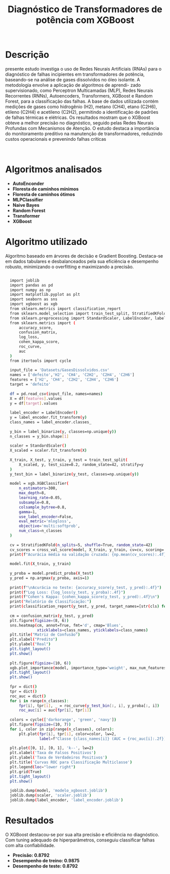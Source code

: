 <div align="center">
  <h1>Diagnóstico de Transformadores de potência com XGBoost</h1>
</div>

</br>

# Descrição

presente estudo investiga o uso de Redes Neurais Artificiais (RNAs) para o diagnóstico
de falhas incipientes em transformadores de potência, baseando-se na análise de gases
dissolvidos no óleo isolante. A metodologia envolve a aplicação de algoritmos de aprendi-
zado supervisionado, como Perceptron Multicamadas (MLP), Redes Neurais Recorrentes
(RNNs), Autoencoders, Transformers, XGBoost e Random Forest, para a classificação das
falhas. A base de dados utilizada contém medições de gases como hidrogênio (H2), metano
(CH4), etano (C2H6), etileno (C2H4) e acetileno (C2H2), permitindo a identificação de
padrões de falhas térmicas e elétricas. Os resultados mostram que o XGBoost obteve a
melhor precisão no diagnóstico, seguido pelas Redes Neurais Profundas com Mecanismos
de Atenção. O estudo destaca a importância do monitoramento preditivo na manutenção
de transformadores, reduzindo custos operacionais e prevenindo falhas críticas

</br>

# Algoritmos analisados

- **AutoEnconder**   
- **Floresta de caminhos mínimos**   
- **Floresta de caminhos ótimos**
- **MLPClassifier**   
- **Naive Bayes**   
- **Random Forest**
- **Transformer**
- **XGBoost**

# Algoritmo utilizado

Algoritmo baseado em árvores de decisão e Gradient Boosting. Destaca-se em dados tabulares e desbalanceados pela sua eficiência e desempenho robusto, minimizando o overfitting e maximizando a precisão.

```bash

  import joblib
  import pandas as pd
  import numpy as np
  import matplotlib.pyplot as plt
  import seaborn as sns
  import xgboost as xgb
  from sklearn.metrics import classification_report
  from sklearn.model_selection import train_test_split, StratifiedKFold, cross_val_score
  from sklearn.preprocessing import StandardScaler, LabelEncoder, label_binarize
  from sklearn.metrics import (
      accuracy_score,
      confusion_matrix,
      log_loss,
      cohen_kappa_score,
      roc_curve,
      auc
  )
  from itertools import cycle
  
  input_file = 'Datasets/GasesDissolvidos.csv'
  names = ['defeito','H2', 'CH4', 'C2H2', 'C2H4', 'C2H6']
  features = ['H2', 'CH4', 'C2H2', 'C2H4', 'C2H6']
  target = 'defeito'
  
  df = pd.read_csv(input_file, names=names)
  X = df[features].values
  y = df[target].values
  
  label_encoder = LabelEncoder()
  y = label_encoder.fit_transform(y)
  class_names = label_encoder.classes_
  
  y_bin = label_binarize(y, classes=np.unique(y))
  n_classes = y_bin.shape[1]
  
  scaler = StandardScaler()
  X_scaled = scaler.fit_transform(X)
  
  X_train, X_test, y_train, y_test = train_test_split(
      X_scaled, y, test_size=0.2, random_state=42, stratify=y
  )
  y_test_bin = label_binarize(y_test, classes=np.unique(y))
  
  model = xgb.XGBClassifier(
      n_estimators=300,
      max_depth=8,
      learning_rate=0.05,
      subsample=0.8,
      colsample_bytree=0.8,
      gamma=1,
      use_label_encoder=False,
      eval_metric='mlogloss',
      objective='multi:softprob',
      num_class=n_classes
  )
  
  cv = StratifiedKFold(n_splits=5, shuffle=True, random_state=42)
  cv_scores = cross_val_score(model, X_train, y_train, cv=cv, scoring='accuracy')
  print(f"Acurácia média na validação cruzada: {np.mean(cv_scores):.4f}")
  
  model.fit(X_train, y_train)
  
  y_proba = model.predict_proba(X_test)
  y_pred = np.argmax(y_proba, axis=1)
  
  print(f"\nAcurácia no teste: {accuracy_score(y_test, y_pred):.4f}")
  print(f"Log Loss: {log_loss(y_test, y_proba):.4f}")
  print(f"Cohen's Kappa: {cohen_kappa_score(y_test, y_pred):.4f}\n")
  print("Relatório de Classificação:")
  print(classification_report(y_test, y_pred, target_names=[str(cls) for cls in class_names]))
  
  cm = confusion_matrix(y_test, y_pred)
  plt.figure(figsize=(8, 6))
  sns.heatmap(cm, annot=True, fmt='d', cmap='Blues',
              xticklabels=class_names, yticklabels=class_names)
  plt.title("Matriz de Confusão")
  plt.xlabel("Predito")
  plt.ylabel("Real")
  plt.tight_layout()
  plt.show()
  
  plt.figure(figsize=(10, 6))
  xgb.plot_importance(model, importance_type='weight', max_num_features=10, title="Importância das Features")
  plt.tight_layout()
  plt.show()
  
  fpr = dict()
  tpr = dict()
  roc_auc = dict()
  for i in range(n_classes):
      fpr[i], tpr[i], _ = roc_curve(y_test_bin[:, i], y_proba[:, i])
      roc_auc[i] = auc(fpr[i], tpr[i])
  
  colors = cycle(['darkorange', 'green', 'navy'])
  plt.figure(figsize=(10, 7))
  for i, color in zip(range(n_classes), colors):
      plt.plot(fpr[i], tpr[i], color=color, lw=2,
               label=f"Classe {class_names[i]} (AUC = {roc_auc[i]:.2f})")
  
  plt.plot([0, 1], [0, 1], 'k--', lw=2)
  plt.xlabel('Taxa de Falsos Positivos')
  plt.ylabel('Taxa de Verdadeiros Positivos')
  plt.title('Curvas ROC para Classificação Multiclasse')
  plt.legend(loc="lower right")
  plt.grid(True)
  plt.tight_layout()
  plt.show()
  
  joblib.dump(model, 'modelo_xgboost.joblib')
  joblib.dump(scaler, 'scaler.joblib')
  joblib.dump(label_encoder, 'label_encoder.joblib')

```

# Resultados

O XGBoost destacou-se por sua alta precisão e eficiência no diagnóstico. Com
tuning adequado de hiperparâmetros, conseguiu classificar falhas com alta confiabilidade.

- **Precisão: 0.8792**
- **Desempenho de treino: 0.9875**
- **Desempenho de teste: 0.8792**

